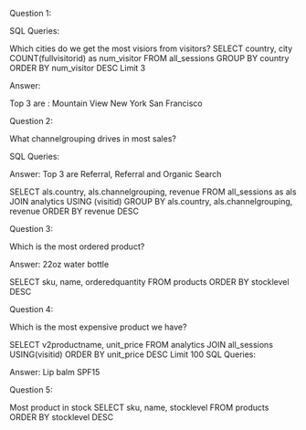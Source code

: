 Question 1: 

SQL Queries:

 Which cities do we get the most visiors from visitors?
SELECT 
    country, city
    COUNT(fullvisitorid) as num_visitor
FROM all_sessions
GROUP BY country
ORDER BY num_visitor DESC
Limit 3

Answer: 

Top 3 are :
Mountain View
New York
San Francisco

Question 2: 

What channelgrouping drives in most sales?

SQL Queries:

Answer:
Top 3 are 
Referral, Referral and Organic Search

SELECT
    als.country,
    als.channelgrouping,
    revenue
FROM all_sessions as als
JOIN analytics
USING (visitid)
GROUP BY als.country, als.channelgrouping, revenue
ORDER BY revenue DESC

Question 3: 

Which is the most ordered product?

Answer: 22oz water bottle

SELECT 
    sku,
    name,
    orderedquantity
FROM products
ORDER BY stocklevel DESC


Question 4: 

 Which is the most expensive product we have?
 
SELECT 
    v2productname,
    unit_price
FROM analytics
JOIN all_sessions USING(visitid)
ORDER BY unit_price DESC
Limit 100
SQL Queries:

Answer:
Lip balm SPF15


Question 5: 

Most product in stock
SELECT 
    sku,
    name,
    stocklevel
FROM products
ORDER BY stocklevel DESC

